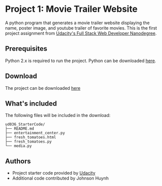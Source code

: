 # Project 1: Movie Trailer Website
A python program that generates a movie trailer website displaying the name, poster image, and youtube trailer of favorite movies. This is the first project assignment from [Udacity's Full Stack Web Developer Nanodegree](https://www.udacity.com/nanodegree).

## Prerequisites
Python 2.x is required to run the project. Python can be downloaded [here](https://www.python.org/downloads/).

## Download
The project can be downloaded [here](https://github.com/huynhjjk/ud036_StarterCode/archive/master.zip)

## What's included
The following files will be included in the download:
```
ud036_StarterCode/
├── README.md
├── entertainment_center.py
├── fresh_tomatoes.html
├── fresh_tomatoes.py
└── media.py
```

## Authors
- Project starter code provided by [Udacity](http://www.udacity.com)
- Additional code contributed by Johnson Huynh
